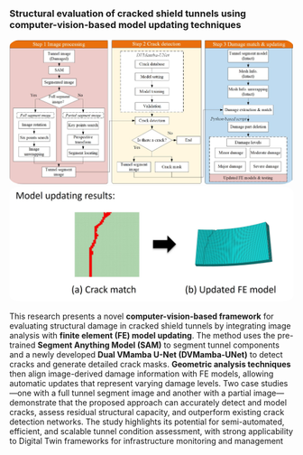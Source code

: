 ### Structural evaluation of cracked shield tunnels using computer-vision-based model updating techniques

<div style="text-align: center;">
  <img src="/image/cv.jpg" alt="DT" style="width:600px; height:auto; border-radius:5%;" />
</div>



<div style="text-align: left;">
  <img src="/image/cv1.jpg" alt="DT" style="width:600px; height:auto; border-radius:5%;" />
</div>

This research presents a novel **computer-vision-based framework** for evaluating structural damage in cracked shield tunnels by integrating image analysis with **finite element (FE) model updating**. The method uses the pre-trained **Segment Anything Model (SAM)** to segment tunnel components and a newly developed **Dual VMamba U-Net (DVMamba-UNet)** to detect cracks and generate detailed crack masks. **Geometric analysis techniques** then align image-derived damage information with FE models, allowing automatic updates that represent varying damage levels. Two case studies—one with a full tunnel segment image and another with a partial image—demonstrate that the proposed approach can accurately detect and model cracks, assess residual structural capacity, and outperform existing crack detection networks. The study highlights its potential for semi-automated, efficient, and scalable tunnel condition assessment, with strong applicability to Digital Twin frameworks for infrastructure monitoring and management
